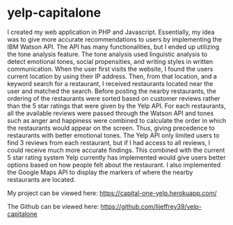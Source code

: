 # yelp-capitalone

I created my web application in PHP and Javascript. Essentially, my idea was to give more accurate recommendations to users by implementing the IBM Watson API. The API has many functionalities, but I ended up utilizing the tone analysis feature. The tone analysis used linguistic analysis to detect emotional tones, social propensities, and writing styles in written communication. When the user first visits the website, I found the users current location by using their IP address. Then, from that location, and a keyword search for a restaurant, I received restaurants located near the user and matched the search. Before posting the nearby restaurants, the ordering of the restaurants were sorted based on customer reviews rather than the 5 star ratings that were given by the Yelp API. For each restaurants, all the available reviews were passed through the Watson API and tones such as anger and happiness were combined to calculate the order in which the restaurants would appear on the screen. Thus, giving precedence to restaurants with better emotional tones. The Yelp API only limited users to find 3 reviews from each restaurant, but if I had access to all reviews, I could receive much more accurate findings. This combined with the current 5 star rating system Yelp currently has implemented would give users better options based on how people felt about the restaurant. I also implemented the Google Maps API to display the markers of where the nearby restaurants are located. 

My project can be viewed here: https://capital-one-yelp.herokuapp.com/

The Github can be viewed here: https://github.com/lijeffrey39/yelp-capitalone
